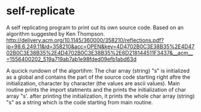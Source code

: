 # self-replicate
A self replicating program to print out its own source code. Based on an algorithm suggested by Ken Thompson.
http://delivery.acm.org/10.1145/360000/358210/reflections.pdf?ip=98.6.249.11&id=358210&acc=OPEN&key=4D4702B0C3E38B35%2E4D4702B0C3E38B35%2E4D4702B0C3E38B35%2E6D218144511F3437&__acm__=1556400202_519a719ab7ab1e98fded09efb1abd63d

A qucick rundown of the algortihm:
The char array (string) "s" is initialized as a global and contains the part of the source code starting right aftre the initialization, character by character (the values are ascii values). Main routine prints the import statments and the prints the initialization of char array "s'. after printing the initialization, it prints the whole char array (string) "s" as a string which is the code starting from main routine.
